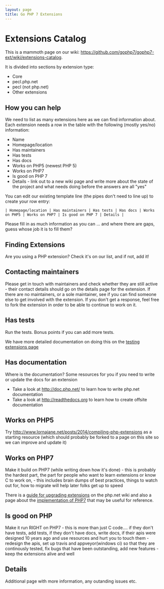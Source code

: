 ```yaml
---
layout: page
title: Go PHP 7 Extensions
---
```


# Extensions Catalog

This is a mammoth page on our wiki: <https://github.com/gophp7/gophp7-ext/wiki/extensions-catalog>.

It is divided into sections by extension type:

 * Core
 * pecl.php.net
 * pecl (not php.net)
 * Other extensions

## How you can help

We need to list as many extensions here as we can find information about.  Each extension needs a row in the table with the following (mostly yes/no) information:

 * Name
 * Homepage/location
 * Has maintainers
 * Has tests
 * Has docs
 * Works on PHP5 (newest PHP 5)
 * Works on PHP7
 * Is good on PHP 7
 * Details - link out to a new wiki page and write more about the state of the project and what needs doing before the answers are all "yes"

You can edit our existing template line (the pipes don't need to line up) to create your row entry:

```
| Homepage/location | Has maintainers | Has tests | Has docs | Works on PHP5 | Works on PHP7 | Is good on PHP 7 | Details |
```

Please fill in as much information as you can ... and where there are gaps, guess whose job it is to fill them?

## Finding Extensions

Are you using a PHP extension?  Check it's on our list, and if not, add it!

## Contacting maintainers

Please get in touch with maintainers and check whether they are still active - their contact details should go on the details page for the extension.  If there are no maintainers, or a sole maintainer, see if you can find someone else to get involved with the extension.  If you don't get a response, feel free to fork the extension in order to be able to continue to work on it.

## Has tests

Run the tests.  Bonus points if you can add more tests.

We have more detailed documentation on doing this on the [testing extensions page](testing-extensions.html)

## Has documentation

Where is the documentation?  Some resources for you if you need to write or update the docs for an extension

 * Take a look at <http://doc.php.net/> to learn how to write php.net documentation
 * Take a look at <http://readthedocs.org> to learn how to create offsite documentation

## Works on PHP5

Try <http://www.lornajane.net/posts/2014/compiling-php-extensions> as a starting resource (which should probably be forked to a page on this site so we can improve and update it)

## Works on PHP7

Make it build on PHP7 (while writing down how it's done) - this is probably the hardest part, the part for people who want to learn extensions or know C to work on, - this includes brain dumps of best practices, things to watch out for,  how to migrate will help later folks get up to speed

There is a [guide for upgrading extensions](https://wiki.php.net/phpng-upgrading) on the php.net wiki and also a page about the [implementation of PHP7](https://wiki.php.net/phpng-int) that may be useful for reference.

## Is good on PHP

Make it run RIGHT on PHP7 - this is more than just C code.... if they don't have tests, add tests, if they don't have docs, write docs, if their apis were designed 10 years ago and use resources and hurt you to touch them - redesign the apis, set up travis and appveyor(windows ci) so that they are continously tested, fix bugs that have been outstanding, add new features - keep the extensions alive and well

## Details

Additional page with more information, any outanding issues etc.
